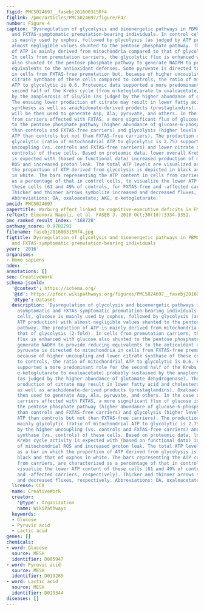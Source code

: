 ```yaml
---
figid: PMC5024697__fasebj201600315Rf4
figlink: /pmc/articles/PMC5024697/figure/F4/
number: Figure 4
caption: 'Dysregulation of glycolysis and bioenergetic pathways in PBMCs from asymptomatic
  and FXTAS-symptomatic premutation-bearing individuals. In control cells, glucose
  is mainly used by oxphos, followed by glycolysis (as judged by ATP production) with
  almost negligible values shunted to the pentose phosphate pathway. The production
  of ATP is mainly derived from mitochondria compared to that of glycolysis (2-fold).
  In cells from premutation carriers, the glycolytic flux is enhanced with glucose
  also shunted to the pentose phosphate pathway to generate NADPH to provide reducing
  equivalents to the antioxidant defenses. Some pyruvate is directed to mitochondria
  in cells from FXTAS-free premutation but, because of higher uncoupling and lower
  citrate synthase of these cells compared to controls, the ratio of mitochondrial
  ATP to glycolytic is 0.6. Proteomic data supported a more predominant role for the
  second half of the Krebs cycle (from α-ketoglutarate to oxaloacetate) probably sustained
  by the anaplerosis of Glu/Gln (as judged by the higher abundance of glutamate dehydrogenase).
  The ensuing lower production of citrate may result in lower fatty acid and cholesterol
  syntheses as well as arachidonate-derived products (prostaglandins). Oxaloacetate
  will be then used to generate Asp, Ala, pyruvate, and others. In the case of cells
  from carriers affected with FXTAS, a more significant flux of glucose is shunted
  to the pentose phosphate pathway (higher abundance of glucose-6-phosphate-dehydrogenase
  than controls and FXTAS-free carriers) and glycolysis (higher levels of glycolytic
  ATP than controls but not than FXTAS-free carriers). The production of ATP is mainly
  glycolytic (ratio of mitochondrial ATP to glycolytic is 2.75) supported by the higher
  uncoupling (vs. controls and FXTAS-free carriers) and lower citrate synthase (vs.
  controls) of these cells. Based on proteomic data, lower overall Krebs cycle activity
  is expected with (based on functional data) increased production of mitochondrial
  ROS and increased proton leak. The total ATP levels are visualized as a bar in which
  the proportion of ATP derived from glycolysis is depicted in black and that of oxphos
  in white. The bars representing the ATP content in cells from carriers, are characterized
  as a percentage of that in control cells, to visualize the lower ATP content of
  these cells (61 and 49% of controls, for FXTAS-free and -affected carriers, respectively).
  Thicker and thinner arrows symbolize increased and decreased fluxes, respectively.
  Abbreviations: OA, oxaloacetate; AKG, α-ketoglutarate.'
pmcid: PMC5024697
papertitle: Warburg effect linked to cognitive-executive deficits in FMR1 premutation.
reftext: Eleonora Napoli, et al. FASEB J. 2016 Oct;30(10):3334-3351.
pmc_ranked_result_index: '168728'
pathway_score: 0.9702291
filename: fasebj201600315Rf4.jpg
figtitle: Dysregulation of glycolysis and bioenergetic pathways in PBMCs from asymptomatic
  and FXTAS-symptomatic premutation-bearing individuals
year: '2016'
organisms:
- Homo sapiens
ndex: ''
annotations: []
seo: CreativeWork
schema-jsonld:
  '@context': https://schema.org/
  '@id': https://pfocr.wikipathways.org/figures/PMC5024697__fasebj201600315Rf4.html
  '@type': Dataset
  description: 'Dysregulation of glycolysis and bioenergetic pathways in PBMCs from
    asymptomatic and FXTAS-symptomatic premutation-bearing individuals. In control
    cells, glucose is mainly used by oxphos, followed by glycolysis (as judged by
    ATP production) with almost negligible values shunted to the pentose phosphate
    pathway. The production of ATP is mainly derived from mitochondria compared to
    that of glycolysis (2-fold). In cells from premutation carriers, the glycolytic
    flux is enhanced with glucose also shunted to the pentose phosphate pathway to
    generate NADPH to provide reducing equivalents to the antioxidant defenses. Some
    pyruvate is directed to mitochondria in cells from FXTAS-free premutation but,
    because of higher uncoupling and lower citrate synthase of these cells compared
    to controls, the ratio of mitochondrial ATP to glycolytic is 0.6. Proteomic data
    supported a more predominant role for the second half of the Krebs cycle (from
    α-ketoglutarate to oxaloacetate) probably sustained by the anaplerosis of Glu/Gln
    (as judged by the higher abundance of glutamate dehydrogenase). The ensuing lower
    production of citrate may result in lower fatty acid and cholesterol syntheses
    as well as arachidonate-derived products (prostaglandins). Oxaloacetate will be
    then used to generate Asp, Ala, pyruvate, and others. In the case of cells from
    carriers affected with FXTAS, a more significant flux of glucose is shunted to
    the pentose phosphate pathway (higher abundance of glucose-6-phosphate-dehydrogenase
    than controls and FXTAS-free carriers) and glycolysis (higher levels of glycolytic
    ATP than controls but not than FXTAS-free carriers). The production of ATP is
    mainly glycolytic (ratio of mitochondrial ATP to glycolytic is 2.75) supported
    by the higher uncoupling (vs. controls and FXTAS-free carriers) and lower citrate
    synthase (vs. controls) of these cells. Based on proteomic data, lower overall
    Krebs cycle activity is expected with (based on functional data) increased production
    of mitochondrial ROS and increased proton leak. The total ATP levels are visualized
    as a bar in which the proportion of ATP derived from glycolysis is depicted in
    black and that of oxphos in white. The bars representing the ATP content in cells
    from carriers, are characterized as a percentage of that in control cells, to
    visualize the lower ATP content of these cells (61 and 49% of controls, for FXTAS-free
    and -affected carriers, respectively). Thicker and thinner arrows symbolize increased
    and decreased fluxes, respectively. Abbreviations: OA, oxaloacetate; AKG, α-ketoglutarate.'
  license: CC0
  name: CreativeWork
  creator:
    '@type': Organization
    name: WikiPathways
  keywords:
  - Glucose
  - Pyruvic acid
  - Lactic acid
genes: []
chemicals:
- word: Glucose
  source: MESH
  identifier: D005947
- word: Pyruvic acid
  source: MESH
  identifier: D019289
- word: Lactic acid
  source: MESH
  identifier: D019344
diseases: []
---
```

